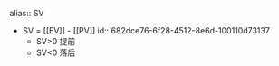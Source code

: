alias:: SV

- SV = [[EV]] - [[PV]]
  id:: 682dce76-6f28-4512-8e6d-100110d73137
	- SV>0 提前
	- SV<0 落后